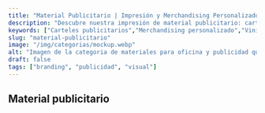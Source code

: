 ```yaml
---
title: "Material Publicitario | Impresión y Merchandising Personalizado"
description: "Descubre nuestra impresión de material publicitario: carteles, vinilos y merchandising personalizado. Calidad y envío rápido. ¡Solicita tu presupuesto hoy!"
keywords: ["Carteles publicitarios","Merchandising personalizado","Vinilos publicitarios","Carpetas personalizadas"]
slug: "material-publicitario"
image: "/img/categorias/mockup.webp"
alt: "Imagen de la categoria de materiales para oficina y publicidad que fabrica Repro Disseny"
draft: false
tags: ["branding", "publicidad", "visual"]
---
```


## Material publicitario